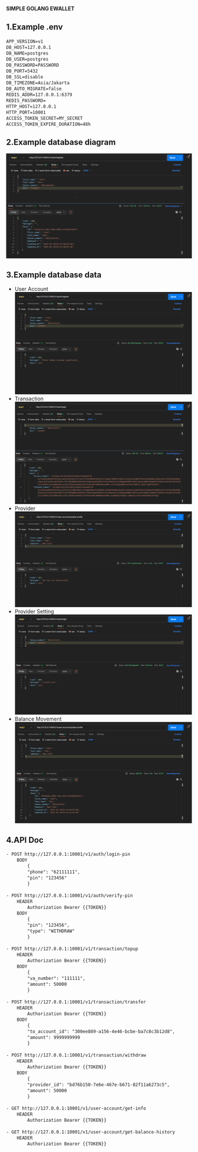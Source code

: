 **SIMPLE GOLANG EWALLET**

## 1.Example .env
```
APP_VERSION=v1
DB_HOST=127.0.0.1
DB_NAME=postgres
DB_USER=postgres
DB_PASSWORD=PASSWORD
DB_PORT=5432
DB_SSL=disable
DB_TIMEZONE=Asia/Jakarta
DB_AUTO_MIGRATE=false
REDIS_ADDR=127.0.0.1:6379
REDIS_PASSWORD=
HTTP_HOST=127.0.0.1
HTTP_PORT=10001
ACCESS_TOKEN_SECRET=MY_SECRET
ACCESS_TOKEN_EXPIRE_DURATION=48h
```

## 2.Example database diagram

![img.png](img.png)

## 3.Example database data

 - User Account
![img_1.png](img_1.png)
 - Transaction
![img_2.png](img_2.png)
 - Provider
![img_4.png](img_4.png)
 - Provider Setting
![img_3.png](img_3.png)
 - Balance Movement
![img_5.png](img_5.png)

## 4.API Doc
```
- POST http://127.0.0.1:10001/v1/auth/login-pin
    BODY
        {
        "phone": "62111111",
        "pin": "123456"
        }
        
- POST http://127.0.0.1:10001/v1/auth/verify-pin
    HEADER
        Authorization Bearer {{TOKEN}}
    BODY
        {
        "pin": "123456",
        "type": "WITHDRAW"
        }
        
- POST http://127.0.0.1:10001/v1/transaction/topup
    HEADER
        Authorization Bearer {{TOKEN}}
    BODY
        {
        "va_number": "111111",
        "amount": 50000
        }
        
- POST http://127.0.0.1:10001/v1/transaction/transfer
    HEADER
        Authorization Bearer {{TOKEN}}
    BODY
        {
        "to_account_id": "300ee889-a156-4e46-bcbe-ba7c8c3b12d8",
        "amount": 9999999999
        }
        
- POST http://127.0.0.1:10001/v1/transaction/withdraw
    HEADER
        Authorization Bearer {{TOKEN}}
    BODY
        {
        "provider_id": "bd76b150-7e6e-467e-b671-82f11a6273c5",
        "amount": 50000
        }
        
- GET http://127.0.0.1:10001/v1/user-account/get-info
    HEADER
        Authorization Bearer {{TOKEN}}
        
- GET http://127.0.0.1:10001/v1/user-account/get-balance-history
    HEADER
        Authorization Bearer {{TOKEN}}
```